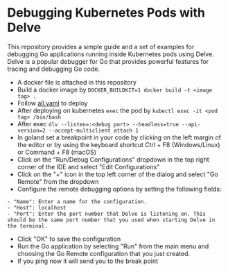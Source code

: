 # Debugging Kubernetes Pods with Delve
This repository provides a simple guide and a set of examples for debugging Go applications running inside Kubernetes pods using Delve. Delve is a popular debugger for Go that provides powerful features for tracing and debugging Go code.

- A docker file is attached in this repository
- Build a docker image by ```DOCKER_BUILDKIT=1 docker build -t <image tag> .```
- Follow [all.yaml](https://github.com/matiassingers/awesome-readme) to deploy
- After deploying on kubernetes ```exec``` the pod by
```kubectl exec -it <pod tag> /bin/bash```
- After exec ```dlv --listen=:<debug port> --headless=true --api-version=2 --accept-multiclient attach 1```
- In goland set a breakpoint in your code by clicking on the left margin of the editor or by using the keyboard shortcut Ctrl + F8 (Windows/Linux) or Command + F8 (macOS)
- Click on the "Run/Debug Configurations" dropdown in the top right corner of the IDE and select "Edit Configurations"
- Click on the "+" icon in the top left corner of the dialog and select "Go Remote" from the dropdown
- Configure the remote debugging options by setting the following fields:
```
- "Name": Enter a name for the configuration.
- "Host": localhost
- "Port": Enter the port number that Delve is listening on. This should be the same port number that you used when starting Delve in the terminal.
```
- Click "OK" to save the configuration
- Run the Go application by selecting "Run" from the main menu and choosing the Go Remote configuration that you just created.
- If you ping now it will send you to the break point